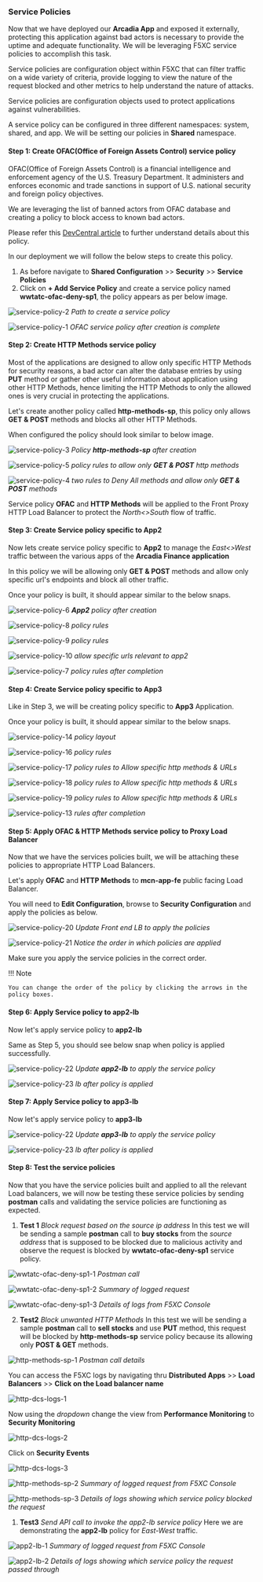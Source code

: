 ### Service Policies

Now that we have deployed our **Arcadia App** and exposed it externally, protecting this application against bad actors is necessary to provide the uptime and adequate functionality. We will be leveraging F5XC service policies to accomplish this task.

Service policies are configuration object within F5XC that can filter traffic on a wide variety of criteria, provide logging to view the nature of the request blocked and other metrics to help understand the nature of attacks.

Service policies are configuration objects used to protect applications against vulnerabilities.

A service policy can be configured in three different namespaces: system, shared, and app. We will be setting our policies in **Shared** namespace.

#### Step 1: Create OFAC(Office of Foreign Assets Control) service policy

OFAC(Office of Foreign Assets Control) is a financial intelligence and enforcement agency of the U.S. Treasury Department. It administers and enforces economic and trade sanctions in support of U.S. national security and foreign policy objectives. 

We are leveraging the list of banned actors from OFAC database and creating a policy to block access to known bad actors.

Please refer this [DevCentral article](https://community.f5.com/t5/technical-articles/how-to-use-f5-distributed-cloud-to-block-ofac-sanctioned/ta-p/292908) to further understand details about this policy.

In our deployment we will follow the below steps to create this policy.

1. As before navigate to **Shared Configuration** >> **Security** >> **Service Policies**
2. Click on **+ Add Service Policy** and create a service policy named **wwtatc-ofac-deny-sp1**, the policy appears as per below image.

![service-policy-2](../pictures/service-policy-2.png)
*Path to create a service policy*

![service-policy-1](../pictures/service-policy-1.png)
*OFAC service policy after creation is complete*

#### Step 2: Create HTTP Methods service policy

Most of the applications are designed to allow only specific HTTP Methods for security reasons, a bad actor can alter the database entries by using **PUT** method or gather other useful information about application using other HTTP Methods, hence limiting the HTTP Methods to only the allowed ones is very crucial in protecting the applications.

Let's create another policy called **http-methods-sp**, this policy only allows **GET & POST** methods and blocks all other HTTP Methods.

When configured the policy should look similar to below image.

![service-policy-3](../pictures/service-policy-3.png)
*Policy **http-methods-sp** after creation*

![service-policy-5](../pictures/service-policy-5.png)
*policy rules to allow only **GET & POST** http methods*

![service-policy-4](../pictures/service-policy-4.png)
*two rules to Deny All methods and allow only **GET & POST** methods*

Service policy **OFAC** and **HTTP Methods** will be applied to the Front Proxy HTTP Load Balancer to protect the *North<>South* flow of traffic.

#### Step 3: Create Service policy specific to App2

Now lets create service policy specific to **App2** to manage the *East<>West* traffic between the various apps of the **Arcadia Finance application**

In this policy we will be allowing only **GET & POST** methods and allow only specific url's endpoints and block all other traffic.

Once your policy is built, it should appear similar to the below snaps.

![service-policy-6](../pictures/service-policy-6.png)
***App2** policy after creation*

![service-policy-8](../pictures/service-policy-8.png)
*policy rules*

![service-policy-9](../pictures/service-policy-9.png)
*policy rules*

![service-policy-10](../pictures/service-policy-10.png)
*allow specific urls relevant to app2*

![service-policy-7](../pictures/service-policy-7.png)
*policy rules after completion*

#### Step 4: Create Service policy specific to App3

Like in Step 3, we will be creating policy specific to **App3** Application.

Once your policy is built, it should appear similar to the below snaps.

![service-policy-14](../pictures/service-policy-14.png)
*policy layout*

![service-policy-16](../pictures/service-policy-16.png)
*policy rules*

![service-policy-17](../pictures/service-policy-17.png)
*policy rules to Allow specific http methods & URLs*

![service-policy-18](../pictures/service-policy-18.png)
*policy rules to Allow specific http methods & URLs*

![service-policy-19](../pictures/service-policy-19.png)
*policy rules to Allow specific http methods & URLs*

![service-policy-13](../pictures/service-policy-13.png)
*rules after completion*

#### Step 5: Apply OFAC & HTTP Methods service policy to Proxy Load Balancer

Now that we have the services policies built, we will be attaching these policies to appropriate HTTP Load Balancers.

Let's apply **OFAC** and **HTTP Methods** to **mcn-app-fe** public facing Load Balancer.

You will need to **Edit Configuration**, browse to **Security Configuration** and apply the policies as below.

![service-policy-20](../pictures/service-policy-20.png)
*Update Front end LB to apply the policies*

![service-policy-21](../pictures/service-policy-21.png)
*Notice the order in which policies are applied*

Make sure you apply the service policies in the correct order.

!!! Note

    You can change the order of the policy by clicking the arrows in the policy boxes.

#### Step 6: Apply Service policy to app2-lb

Now let's apply service policy to **app2-lb**

Same as Step 5, you should see below snap when policy is applied successfully.

![service-policy-22](../pictures/service-policy-22.png)
*Update **app2-lb** to apply the service policy*

![service-policy-23](../pictures/service-policy-23.png)
*lb after policy is applied*

#### Step 7: Apply Service policy to app3-lb

Now let's apply service policy to **app3-lb**

![service-policy-22](../pictures/service-policy-24.png)
*Update **app3-lb** to apply the service policy*

![service-policy-23](../pictures/service-policy-25.png)
*lb after policy is applied*

#### Step 8: Test the service policies

Now that you have the service policies built and applied to all the relevant Load balancers, we will now be testing these service policies by sending **postman** calls and validating the service policies are functioning as expected.

1. **Test 1**  *Block request based on the source ip address*
In this test we will be sending a sample **postman** call to **buy stocks** from the *source address* that is supposed to be blocked due to malicious activity and observe the request is blocked by **wwtatc-ofac-deny-sp1** service policy.

![wwtatc-ofac-deny-sp1-1](../pictures/wwtatc-ofac-deny-sp1-1.png)
*Postman call*

![wwtatc-ofac-deny-sp1-2](../pictures/wwtatc-ofac-deny-sp1-2.png)
*Summary of logged request*

![wwtatc-ofac-deny-sp1-3](../pictures/wwtatc-ofac-deny-sp1-3.png)
*Details of logs from F5XC Console*

2. **Test2**  *Block unwanted HTTP Methods*
In this test we will be sending a sample **postman** call to **sell stocks** and use **PUT** method, this request will be blocked by **http-methods-sp** service policy because its allowing only **POST & GET** methods.

![http-methods-sp-1](../pictures/http-methods-sp-1.png)
*Postman call details*

You can access the F5XC logs by navigating thru **Distributed Apps** >> **Load Balancers** >> **Click on the Load balancer name**

![http-dcs-logs-1](../pictures/http-dcs-logs-1.png)

Now using the *dropdown* change the view from **Performance Monitoring** to **Security Monitoring**

![http-dcs-logs-2](../pictures/http-dcs-logs-2.png)

Click on **Security Events**

![http-dcs-logs-3](../pictures/http-dcs-logs-3.png)


![http-methods-sp-2](../pictures/http-methods-sp-2.png)
*Summary of logged request from F5XC Console*

![http-methods-sp-3](../pictures/http-methods-sp-3.png)
*Details of logs showing which service policy blocked the request*

1. **Test3**  *Send API call to invoke the app2-lb service policy*
Here we are demonstrating the **app2-lb** policy for *East-West* traffic.

![app2-lb-1](../pictures/app2-lb-1.png)
*Summary of logged request from F5XC Console*

![app2-lb-2](../pictures/app2-lb-2.png)
*Details of logs showing which service policy the request passed through*